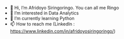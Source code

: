 - 👋 Hi, I’m Afridoyo Siringoringo. You can all me Ringo
- 👀 I’m interested in Data Analytics
- 🌱 I’m currently learning Python
- 📫 How to reach me (LinkedIn : https://www.linkedin.com/in/afridoyosiringoringo/)

<!---
afrisiringo/afrisiringo is a ✨ special ✨ repository because its `README.md` (this file) appears on your GitHub profile.
You can click the Preview link to take a look at your changes.
--->
